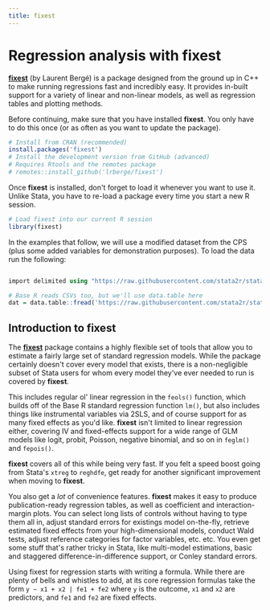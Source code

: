 ```yaml
---
title: fixest
---
```


# Regression analysis with fixest

[**fixest**](https://lrberge.github.io/fixest) (by Laurent Bergé) is a package 
designed from the ground up in C++ to make running regressions fast and 
incredibly easy. It provides in-built support for a variety of linear and 
non-linear models, as well as regression tables and plotting methods.

Before continuing, make sure that you have installed **fixest**. You only 
have to do this once (or as often as you want to update the package).
<div class="code--container">
<div>

```r
# Install from CRAN (recommended)
install.packages('fixest')
# Install the development version from GitHub (advanced)
# Requires Rtools and the remotes package
# remotes::install_github('lrberge/fixest')
```
</div>
<div>
</div>
</div>

Once **fixest** is installed, don't forget to load it whenever you want to 
use it. Unlike Stata, you have to re-load a package every time you start a new R 
session.

<div class="code--container">
<div>

```r
# Load fixest into our current R session
library(fixest)
```
</div>
<div>
</div>
</div>


In the examples that follow, we will use a modified dataset from the CPS (plus
some added variables for demonstration purposes). To load the data run the 
following:

<div class="code--container">
<div>

```stata

import delimited using "https://raw.githubusercontent.com/stata2r/stata2r.github.io/main/data/cps_long.csv", clear
```
</div>
<div>

```r
# Base R reads CSVs too, but we'll use data.table here
dat = data.table::fread('https://raw.githubusercontent.com/stata2r/stata2r.github.io/main/data/cps_long.csv')
```
</div>
</div>


## Introduction to fixest

The [**fixest**](https://lrberge.github.io/fixest/index.html) package contains a
highly flexible set of tools that allow you to estimate a fairly large set of
standard regression models. While the package certainly doesn't cover every
model that exists, there is a non-negligible subset of Stata users for whom
every model they've ever needed to run is covered by **fixest**.

This includes regular ol' linear regression in the `feols()` function, which
builds off of the Base R standard regression function `lm()`, but also includes
things like instrumental variables via 2SLS, and of course support for as many
fixed effects as you'd like. **fixest** isn't limited to linear regression
either, covering IV and fixed-effects support for a wide range of GLM models
like logit, probit, Poisson, negative binomial, and so on in `feglm()` and
`fepois()`.

**fixest** covers all of this while being very fast. If you felt a speed boost
going from Stata's `xtreg` to `reghdfe`, get ready for another significant 
improvement when moving to **fixest**.

You also get a _lot_ of convenience features. **fixest** makes it easy to 
produce publication-ready regression tables, as well as coefficient and
interaction-margin plots. You can select long lists of controls without having
to type them all in, adjust standard errors for existings model on-the-fly,
retrieve estimated fixed effects from your high-dimensional models, conduct Wald
tests, adjust reference categories for factor variables, etc. etc.  You even get
some stuff that's rather tricky in Stata, like multi-model estimations, basic
and staggered difference-in-difference support, or Conley standard errors.

Using fixest for regression starts with writing a formula. While there are
plenty of bells and whistles to add, at its core regression formulas take the
form `y ~ x1 + x2 | fe1 + fe2` where `y` is the outcome, `x1` and `x2` are
predictors, and `fe1` and `fe2` are fixed effects.


